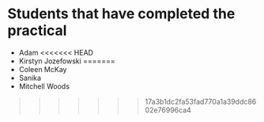 # Students that have completed the practical

- Adam
<<<<<<< HEAD
- Kirstyn Jozefowski
=======
- Coleen McKay
- Sanika
- Mitchell Woods
>>>>>>> 17a3b1dc2fa53fad770a1a39ddc8602e76996ca4
